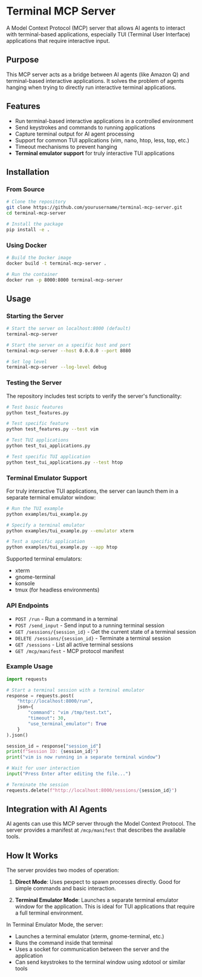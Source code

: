 # Terminal MCP Server

A Model Context Protocol (MCP) server that allows AI agents to interact with terminal-based applications, especially TUI (Terminal User Interface) applications that require interactive input.

## Purpose

This MCP server acts as a bridge between AI agents (like Amazon Q) and terminal-based interactive applications. It solves the problem of agents hanging when trying to directly run interactive terminal applications.

## Features

- Run terminal-based interactive applications in a controlled environment
- Send keystrokes and commands to running applications
- Capture terminal output for AI agent processing
- Support for common TUI applications (vim, nano, htop, less, top, etc.)
- Timeout mechanisms to prevent hanging
- **Terminal emulator support** for truly interactive TUI applications

## Installation

### From Source

```bash
# Clone the repository
git clone https://github.com/yourusername/terminal-mcp-server.git
cd terminal-mcp-server

# Install the package
pip install -e .
```

### Using Docker

```bash
# Build the Docker image
docker build -t terminal-mcp-server .

# Run the container
docker run -p 8000:8000 terminal-mcp-server
```

## Usage

### Starting the Server

```bash
# Start the server on localhost:8000 (default)
terminal-mcp-server

# Start the server on a specific host and port
terminal-mcp-server --host 0.0.0.0 --port 8080

# Set log level
terminal-mcp-server --log-level debug
```

### Testing the Server

The repository includes test scripts to verify the server's functionality:

```bash
# Test basic features
python test_features.py

# Test specific feature
python test_features.py --test vim

# Test TUI applications
python test_tui_applications.py

# Test specific TUI application
python test_tui_applications.py --test htop
```

### Terminal Emulator Support

For truly interactive TUI applications, the server can launch them in a separate terminal emulator window:

```bash
# Run the TUI example
python examples/tui_example.py

# Specify a terminal emulator
python examples/tui_example.py --emulator xterm

# Test a specific application
python examples/tui_example.py --app htop
```

Supported terminal emulators:
- xterm
- gnome-terminal
- konsole
- tmux (for headless environments)

### API Endpoints

- `POST /run` - Run a command in a terminal
- `POST /send_input` - Send input to a running terminal session
- `GET /sessions/{session_id}` - Get the current state of a terminal session
- `DELETE /sessions/{session_id}` - Terminate a terminal session
- `GET /sessions` - List all active terminal sessions
- `GET /mcp/manifest` - MCP protocol manifest

### Example Usage

```python
import requests

# Start a terminal session with a terminal emulator
response = requests.post(
    "http://localhost:8000/run",
    json={
        "command": "vim /tmp/test.txt", 
        "timeout": 30,
        "use_terminal_emulator": True
    }
).json()

session_id = response["session_id"]
print(f"Session ID: {session_id}")
print("vim is now running in a separate terminal window")

# Wait for user interaction
input("Press Enter after editing the file...")

# Terminate the session
requests.delete(f"http://localhost:8000/sessions/{session_id}")
```

## Integration with AI Agents

AI agents can use this MCP server through the Model Context Protocol. The server provides a manifest at `/mcp/manifest` that describes the available tools.

## How It Works

The server provides two modes of operation:

1. **Direct Mode**: Uses pexpect to spawn processes directly. Good for simple commands and basic interaction.

2. **Terminal Emulator Mode**: Launches a separate terminal emulator window for the application. This is ideal for TUI applications that require a full terminal environment.

In Terminal Emulator Mode, the server:
- Launches a terminal emulator (xterm, gnome-terminal, etc.)
- Runs the command inside that terminal
- Uses a socket for communication between the server and the application
- Can send keystrokes to the terminal window using xdotool or similar tools
